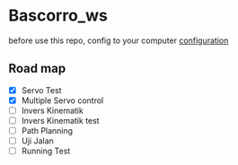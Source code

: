# Bascorro_ws

before use this repo, config to your computer [configuration](https://github.com/EWS-Bascorro/Bascorro_ws/blob/master/configuration.md)

## Road map 
- [x] Servo Test
- [x] Multiple Servo control
- [ ] Invers Kinematik
- [ ] Invers Kinematik test
- [ ] Path Planning
- [ ] Uji Jalan
- [ ] Running Test
